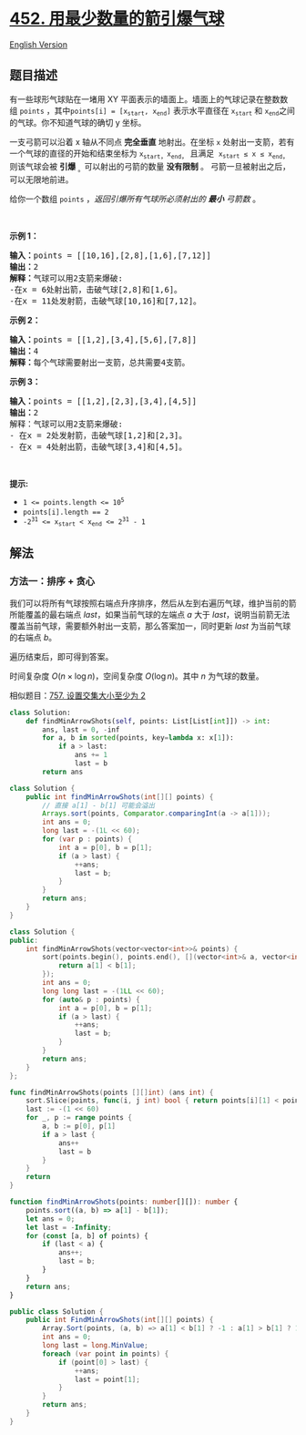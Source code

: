 # [452. 用最少数量的箭引爆气球](https://leetcode.cn/problems/minimum-number-of-arrows-to-burst-balloons)

[English Version](/solution/0400-0499/0452.Minimum%20Number%20of%20Arrows%20to%20Burst%20Balloons/README_EN.md)

## 题目描述

<!-- 这里写题目描述 -->

<p>有一些球形气球贴在一堵用 XY 平面表示的墙面上。墙面上的气球记录在整数数组&nbsp;<code>points</code>&nbsp;，其中<code>points[i] = [x<sub>start</sub>, x<sub>end</sub>]</code>&nbsp;表示水平直径在&nbsp;<code>x<sub>start</sub></code>&nbsp;和&nbsp;<code>x<sub>end</sub></code>之间的气球。你不知道气球的确切 y 坐标。</p>

<p>一支弓箭可以沿着 x 轴从不同点 <strong>完全垂直</strong> 地射出。在坐标 <code>x</code> 处射出一支箭，若有一个气球的直径的开始和结束坐标为 <code>x</code><sub><code>start</code>，</sub><code>x</code><sub><code>end</code>，</sub> 且满足 &nbsp;<code>x<sub>start</sub>&nbsp;≤ x ≤ x</code><sub><code>end</code>，</sub>则该气球会被 <strong>引爆</strong>&nbsp;<sub>。</sub>可以射出的弓箭的数量 <strong>没有限制</strong> 。 弓箭一旦被射出之后，可以无限地前进。</p>

<p>给你一个数组 <code>points</code> ，<em>返回引爆所有气球所必须射出的 <strong>最小</strong> 弓箭数&nbsp;</em>。</p>
&nbsp;

<p><strong>示例 1：</strong></p>

<pre>
<strong>输入：</strong>points = [[10,16],[2,8],[1,6],[7,12]]
<strong>输出：</strong>2
<strong>解释：</strong>气球可以用2支箭来爆破:
-在x = 6处射出箭，击破气球[2,8]和[1,6]。
-在x = 11处发射箭，击破气球[10,16]和[7,12]。</pre>

<p><strong>示例 2：</strong></p>

<pre>
<strong>输入：</strong>points = [[1,2],[3,4],[5,6],[7,8]]
<strong>输出：</strong>4
<strong>解释：</strong>每个气球需要射出一支箭，总共需要4支箭。</pre>

<p><strong>示例 3：</strong></p>

<pre>
<strong>输入：</strong>points = [[1,2],[2,3],[3,4],[4,5]]
<strong>输出：</strong>2
解释：气球可以用2支箭来爆破:
- 在x = 2处发射箭，击破气球[1,2]和[2,3]。
- 在x = 4处射出箭，击破气球[3,4]和[4,5]。</pre>

<p>&nbsp;</p>

<p><meta charset="UTF-8" /></p>

<p><strong>提示:</strong></p>

<ul>
	<li><code>1 &lt;= points.length &lt;= 10<sup>5</sup></code></li>
	<li><code>points[i].length == 2</code></li>
	<li><code>-2<sup>31</sup>&nbsp;&lt;= x<sub>start</sub>&nbsp;&lt; x<sub>end</sub>&nbsp;&lt;= 2<sup>31</sup>&nbsp;- 1</code></li>
</ul>

## 解法

### 方法一：排序 + 贪心

我们可以将所有气球按照右端点升序排序，然后从左到右遍历气球，维护当前的箭所能覆盖的最右端点 $last$，如果当前气球的左端点 $a$ 大于 $last$，说明当前箭无法覆盖当前气球，需要额外射出一支箭，那么答案加一，同时更新 $last$ 为当前气球的右端点 $b$。

遍历结束后，即可得到答案。

时间复杂度 $O(n \times \log n)$，空间复杂度 $O(\log n)$。其中 $n$ 为气球的数量。

相似题目：[757. 设置交集大小至少为 2](/solution/0700-0799/0757.Set%20Intersection%20Size%20At%20Least%20Two/README.md)

<!-- tabs:start -->

```python
class Solution:
    def findMinArrowShots(self, points: List[List[int]]) -> int:
        ans, last = 0, -inf
        for a, b in sorted(points, key=lambda x: x[1]):
            if a > last:
                ans += 1
                last = b
        return ans
```

```java
class Solution {
    public int findMinArrowShots(int[][] points) {
        // 直接 a[1] - b[1] 可能会溢出
        Arrays.sort(points, Comparator.comparingInt(a -> a[1]));
        int ans = 0;
        long last = -(1L << 60);
        for (var p : points) {
            int a = p[0], b = p[1];
            if (a > last) {
                ++ans;
                last = b;
            }
        }
        return ans;
    }
}
```

```cpp
class Solution {
public:
    int findMinArrowShots(vector<vector<int>>& points) {
        sort(points.begin(), points.end(), [](vector<int>& a, vector<int>& b) {
            return a[1] < b[1];
        });
        int ans = 0;
        long long last = -(1LL << 60);
        for (auto& p : points) {
            int a = p[0], b = p[1];
            if (a > last) {
                ++ans;
                last = b;
            }
        }
        return ans;
    }
};
```

```go
func findMinArrowShots(points [][]int) (ans int) {
	sort.Slice(points, func(i, j int) bool { return points[i][1] < points[j][1] })
	last := -(1 << 60)
	for _, p := range points {
		a, b := p[0], p[1]
		if a > last {
			ans++
			last = b
		}
	}
	return
}
```

```ts
function findMinArrowShots(points: number[][]): number {
    points.sort((a, b) => a[1] - b[1]);
    let ans = 0;
    let last = -Infinity;
    for (const [a, b] of points) {
        if (last < a) {
            ans++;
            last = b;
        }
    }
    return ans;
}
```

```cs
public class Solution {
    public int FindMinArrowShots(int[][] points) {
        Array.Sort(points, (a, b) => a[1] < b[1] ? -1 : a[1] > b[1] ? 1 : 0);
        int ans = 0;
        long last = long.MinValue;
        foreach (var point in points) {
            if (point[0] > last) {
                ++ans;
                last = point[1];
            }
        }
        return ans;
    }
}
```

<!-- tabs:end -->

<!-- end -->
